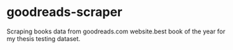 # goodreads-scraper
Scraping books data from goodreads.com website.best book of the year for my thesis testing dataset.
